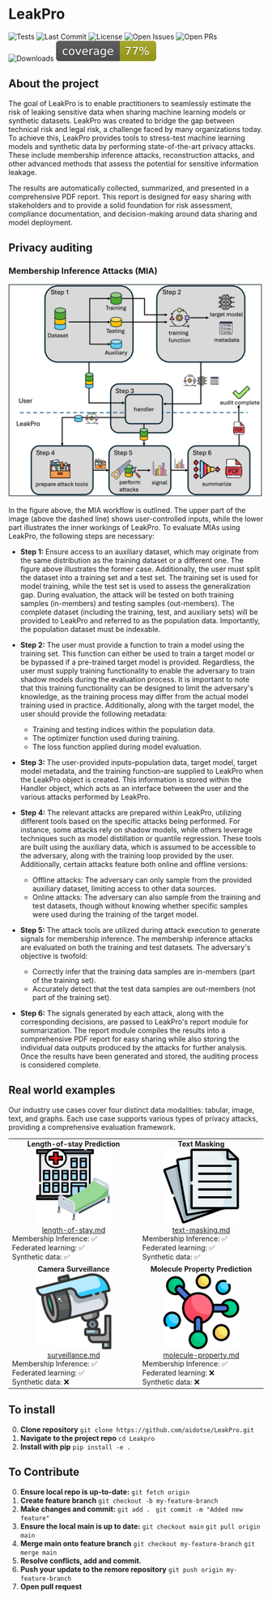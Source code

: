 # LeakPro

![Tests](https://github.com/aidotse/LeakPro/actions/workflows/run_tests.yml/badge.svg)
![Last Commit](https://img.shields.io/github/last-commit/aidotse/LeakPro)
![License](https://img.shields.io/github/license/aidotse/LeakPro)
![Open Issues](https://img.shields.io/github/issues/aidotse/LeakPro)
![Open PRs](https://img.shields.io/github/issues-pr/aidotse/LeakPro)
![Downloads](https://img.shields.io/github/downloads/aidotse/LeakPro/total)
![Coverage](https://github.com/aidotse/LeakPro/blob/gh-pages/coverage.svg)

## About the project
The goal of LeakPro is to enable practitioners to seamlessly estimate the risk of leaking sensitive data when sharing machine learning models or synthetic datasets. 
LeakPro was created to bridge the gap between technical risk and legal risk, a challenge faced by many organizations today.
To achieve this, LeakPro provides tools to stress-test machine learning models and synthetic data by performing state-of-the-art privacy attacks. These include membership inference attacks, reconstruction attacks, and other advanced methods that assess the potential for sensitive information leakage.

The results are automatically collected, summarized, and presented in a comprehensive PDF report. This report is designed for easy sharing with stakeholders and to provide a solid foundation for risk assessment, compliance documentation, and decision-making around data sharing and model deployment.

## Privacy auditing

### Membership Inference Attacks (MIA)
![mia_flow](./resources/mia_flow.png) 

In the figure above, the MIA workflow is outlined. The upper part of the image (above the dashed line) shows user-controlled inputs, while the lower part illustrates the inner workings of LeakPro.
To evaluate MIAs using LeakPro, the following steps are necessary:

- **Step 1:**  Ensure access to an auxiliary dataset, which may originate from the same distribution as the training dataset or a different one. The figure above illustrates the former case.
Additionally, the user must split the dataset into a training set and a test set. The training set is used for model training, while the test set is used to assess the generalization gap. During evaluation, the attack will be tested on both training samples (in-members) and testing samples (out-members).
The complete dataset (including the training, test, and auxiliary sets) will be provided to LeakPro and referred to as the population data.
Importantly, the population dataset must be indexable.

- **Step 2:** The user must provide a function to train a model using the training set. This function can either be used to train a target model or be bypassed if a pre-trained target model is provided. Regardless, the user must supply training functionality to enable the adversary to train shadow models during the evaluation process.
It is important to note that this training functionality can be designed to limit the adversary's knowledge, as the training process may differ from the actual model training used in practice.
Additionally, along with the target model, the user should provide the following metadata:
    - Training and testing indices within the population data.
    - The optimizer function used during training.
    - The loss function applied during model evaluation.


- **Step 3:** The user-provided inputs–population data, target model, target model metadata, and the training function–are supplied to LeakPro when the LeakPro object is created. This information is stored within the Handler object, which acts as an interface between the user and the various attacks performed by LeakPro.

- **Step 4:** The relevant attacks are prepared within LeakPro, utilizing different tools based on the specific attacks being performed. For instance, some attacks rely on shadow models, while others leverage techniques such as model distillation or quantile regression.
These tools are built using the auxiliary data, which is assumed to be accessible to the adversary, along with the training loop provided by the user.
Additionally, certain attacks feature both online and offline versions:

    - Offline attacks: The adversary can only sample from the provided auxiliary dataset, limiting access to other data sources.
    - Online attacks: The adversary can also sample from the training and test datasets, though without knowing whether specific samples were used during the training of the target model.

- **Step 5:** The attack tools are utilized during attack execution to generate signals for membership inference. The membership inference attacks are evaluated on both the training and test datasets. The adversary's objective is twofold:

    - Correctly infer that the training data samples are in-members (part of the training set).
    - Accurately detect that the test data samples are out-members (not part of the training set).

- **Step 6:** The signals generated by each attack, along with the corresponding decisions, are passed to LeakPro's report module for summarization. The report module compiles the results into a comprehensive PDF report for easy sharing while also storing the individual data outputs produced by the attacks for further analysis.
Once the results have been generated and stored, the auditing process is considered complete.

## Real world examples

Our industry use cases cover four distinct data modalities: tabular, image, text, and graphs. Each use case supports various types of privacy attacks, providing a comprehensive evaluation framework.

<div align="center">

<table>
  <tr>
    <td align="center" width="400" height="200">
      <strong>Length-of-stay Prediction</strong><br>
      <img src="./resources/los.png" alt="LOS" style="width:150px; height:150px;">
      <br>
      <a href="length-of-stay.md">length-of-stay.md</a>
      <div style="text-align: left;">
        Membership Inference: ✅<br>
        Federated learning: ✅</br>
        Synthetic data: ✅
      </div>
    </td>
    <td align="center" width="400" height="200">
      <strong>Text Masking</strong><br>
      <img src="./resources/NER.png" alt="NER" style="width:150px; height:150px;">
      <br>
      <a href="text-masking.md">text-masking.md</a>
      <div style="text-align: left;">
        Membership Inference: ✅<br>
        Federated learning: ✅</br>
        Synthetic data: ✅
      </div>
    </td>
  </tr>
  <tr>
    <td align="center" width="400" height="200">
      <strong>Camera Surveillance</strong><br>
      <img src="./resources/surveillance.png" alt="Surveillance" style="width:150px; height:150px;">
      <br>
      <a href="surveillance.md">surveillance.md</a>
      <div style="text-align: left;">
        Membership Inference: ✅<br>
        Federated learning: ✅</br>
        Synthetic data: ❌
      </div>
    </td>
    <td align="center" width="400" height="200">
      <strong>Molecule Property Prediction</strong><br>
      <img src="./resources/graph.png" alt="Graph" style="width:150px; height:150px;">
      <br>
      <a href="molecule-property.md">molecule-property.md</a>
      <div style="text-align: left;">
        Membership Inference: ✅<br>
        Federated learning: ❌</br>
        Synthetic data: ❌
      </div>
    </td>
  </tr>
</table>

</div>




## To install
0. **Clone repository**
`git clone https://github.com/aidotse/LeakPro.git`
1. **Navigate to the project repo**
`cd Leakpro`
2. **Install with pip**
`pip install -e .`

## To Contribute
0. **Ensure local repo is up-to-date:**
`git fetch origin`
2. **Create feature branch**
 `git checkout -b my-feature-branch`
3. **Make changes and commit:**
`git add . ` 
`git commit -m "Added new feature" `
4. **Ensure the local main is up to date:**
`git checkout main`
`git pull origin main`
5. **Merge main onto feature branch**
`git checkout my-feature-branch`
`git merge main`
6. **Resolve conflicts, add and commit.**
7. **Push your update to the remore repository**
`git push origin my-feature-branch`
8. **Open pull request**
